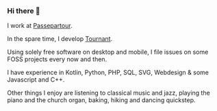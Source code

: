 ### Hi there 👋

I work at [Passepartour](https://passepartour.de).

In the spare time, I develop [Tournant](https://github.com/zimbelstern/Tournant).

Using solely free software on desktop and mobile, I file issues on some FOSS projects every now and then.

I have experience in Kotlin, Python, PHP, SQL, SVG, Webdesign & some Javascript and C++.

Other things I enjoy are listening to classical music and jazz, playing the piano and the church organ, baking, hiking and dancing quickstep.
